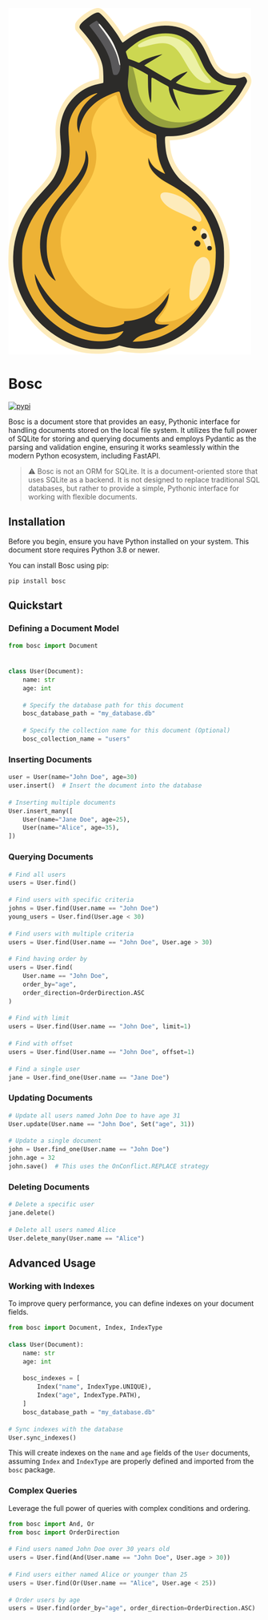 [![Bosc](https://raw.githubusercontent.com/roman-right/bosc/main/logo/logo.svg)](https://github.com/roman-right/bosc)

# Bosc

[![pypi](https://img.shields.io/pypi/v/bosc.svg)](https://pypi.python.org/pypi/bosc)

Bosc is a document store that provides an easy, Pythonic interface for handling documents stored on the local file system. It utilizes the full power of SQLite for storing and querying documents and employs Pydantic as the parsing and validation engine, ensuring it works seamlessly within the modern Python ecosystem, including FastAPI.


> ⚠️ Bosc is not an ORM for SQLite. It is a document-oriented store that uses SQLite as a backend. It is not designed to replace traditional SQL databases, but rather to provide a simple, Pythonic interface for working with flexible documents.

## Installation
Before you begin, ensure you have Python installed on your system. This document store requires Python 3.8 or newer.

You can install Bosc using pip:

```shell
pip install bosc
```

## Quickstart

### Defining a Document Model

```python
from bosc import Document


class User(Document):
    name: str
    age: int

    # Specify the database path for this document
    bosc_database_path = "my_database.db"
    
    # Specify the collection name for this document (Optional)
    bosc_collection_name = "users"
```

### Inserting Documents
```python
user = User(name="John Doe", age=30)
user.insert()  # Insert the document into the database

# Inserting multiple documents
User.insert_many([
    User(name="Jane Doe", age=25),
    User(name="Alice", age=35),
])
```

### Querying Documents
```python
# Find all users
users = User.find()

# Find users with specific criteria
johns = User.find(User.name == "John Doe")
young_users = User.find(User.age < 30)

# Find users with multiple criteria
users = User.find(User.name == "John Doe", User.age > 30)

# Find having order by
users = User.find(
    User.name == "John Doe", 
    order_by="age", 
    order_direction=OrderDirection.ASC
)

# Find with limit
users = User.find(User.name == "John Doe", limit=1)

# Find with offset
users = User.find(User.name == "John Doe", offset=1)

# Find a single user
jane = User.find_one(User.name == "Jane Doe")
```

### Updating Documents
```python
# Update all users named John Doe to have age 31
User.update(User.name == "John Doe", Set("age", 31))

# Update a single document
john = User.find_one(User.name == "John Doe")
john.age = 32
john.save()  # This uses the OnConflict.REPLACE strategy
```

### Deleting Documents
```python
# Delete a specific user
jane.delete()

# Delete all users named Alice
User.delete_many(User.name == "Alice")
```

## Advanced Usage

### Working with Indexes
To improve query performance, you can define indexes on your document fields.

```python
from bosc import Document, Index, IndexType

class User(Document):
    name: str
    age: int

    bosc_indexes = [
        Index("name", IndexType.UNIQUE),
        Index("age", IndexType.PATH),
    ]
    bosc_database_path = "my_database.db"

# Sync indexes with the database
User.sync_indexes()
```

This will create indexes on the `name` and `age` fields of the `User` documents, assuming `Index` and `IndexType` are properly defined and imported from the `bosc` package.

### Complex Queries
Leverage the full power of queries with complex conditions and ordering.

```python
from bosc import And, Or
from bosc import OrderDirection

# Find users named John Doe over 30 years old
users = User.find(And(User.name == "John Doe", User.age > 30))

# Find users either named Alice or younger than 25
users = User.find(Or(User.name == "Alice", User.age < 25))

# Order users by age
users = User.find(order_by="age", order_direction=OrderDirection.ASC)
```
